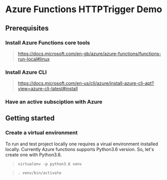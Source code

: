 # Azure Functions HTTPTrigger Demo

## Prerequisites

### Install Azure Functions core tools
> https://docs.microsoft.com/en-gb/azure/azure-functions/functions-run-local#linux


### Install Azure CLI
> https://docs.microsoft.com/en-us/cli/azure/install-azure-cli-apt?view=azure-cli-latest#install


### Have an active subsciption with Azure


## Getting started

### Create a virtual environment

To run and test project locally one requires a virual environment installed locally. Currently Azure functions supports Python3.6 version. So, let's create one with Python3.6.

> `virtualenv -p python3.6 venv`

> `. venv/bin/activate`


